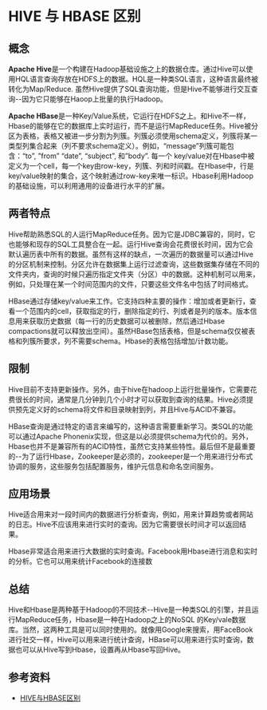 # HIVE 与 HBASE 区别

## 概念

 **Apache Hive**是一个构建在Hadoop基础设施之上的数据仓库。通过Hive可以使用HQL语言查询存放在HDFS上的数据。HQL是一种类SQL语言，这种语言最终被转化为Map/Reduce. 虽然Hive提供了SQL查询功能，但是Hive不能够进行交互查询--因为它只能够在Haoop上批量的执行Hadoop。

 **Apache HBase**是一种Key/Value系统，它运行在HDFS之上。和Hive不一样，Hbase的能够在它的数据库上实时运行，而不是运行MapReduce任务。Hive被分区为表格，表格又被进一步分割为列簇。列簇必须使用schema定义，列簇将某一类型列集合起来（列不要求schema定义）。例如，“message”列簇可能包含：“to”, ”from” “date”, “subject”, 和”body”. 每一个 key/value对在Hbase中被定义为一个cell，每一个key由row-key，列簇、列和时间戳。在Hbase中，行是key/value映射的集合，这个映射通过row-key来唯一标识。Hbase利用Hadoop的基础设施，可以利用通用的设备进行水平的扩展。

## 两者特点

Hive帮助熟悉SQL的人运行MapReduce任务。因为它是JDBC兼容的，同时，它也能够和现存的SQL工具整合在一起。运行Hive查询会花费很长时间，因为它会默认遍历表中所有的数据。虽然有这样的缺点，一次遍历的数据量可以通过Hive的分区机制来控制。分区允许在数据集上运行过滤查询，这些数据集存储在不同的文件夹内，查询的时候只遍历指定文件夹（分区）中的数据。这种机制可以用来，例如，只处理在某一个时间范围内的文件，只要这些文件名中包括了时间格式。

HBase通过存储key/value来工作。它支持四种主要的操作：增加或者更新行，查看一个范围内的cell，获取指定的行，删除指定的行、列或者是列的版本。版本信息用来获取历史数据（每一行的历史数据可以被删除，然后通过Hbase compactions就可以释放出空间）。虽然HBase包括表格，但是schema仅仅被表格和列簇所要求，列不需要schema。Hbase的表格包括增加/计数功能。

## 限制

Hive目前不支持更新操作。另外，由于hive在hadoop上运行批量操作，它需要花费很长的时间，通常是几分钟到几个小时才可以获取到查询的结果。Hive必须提供预先定义好的schema将文件和目录映射到列，并且Hive与ACID不兼容。

HBase查询是通过特定的语言来编写的，这种语言需要重新学习。类SQL的功能可以通过Apache Phonenix实现，但这是以必须提供schema为代价的。另外，Hbase也并不是兼容所有的ACID特性，虽然它支持某些特性。最后但不是最重要的--为了运行Hbase，Zookeeper是必须的，zookeeper是一个用来进行分布式协调的服务，这些服务包括配置服务，维护元信息和命名空间服务。

## 应用场景

Hive适合用来对一段时间内的数据进行分析查询，例如，用来计算趋势或者网站的日志。Hive不应该用来进行实时的查询。因为它需要很长时间才可以返回结果。

Hbase非常适合用来进行大数据的实时查询。Facebook用Hbase进行消息和实时的分析。它也可以用来统计Facebook的连接数

## 总结

Hive和Hbase是两种基于Hadoop的不同技术--Hive是一种类SQL的引擎，并且运行MapReduce任务，Hbase是一种在Hadoop之上的NoSQL 的Key/vale数据库。当然，这两种工具是可以同时使用的。就像用Google来搜索，用FaceBook进行社交一样，Hive可以用来进行统计查询，HBase可以用来进行实时查询，数据也可以从Hive写到Hbase，设置再从Hbase写回Hive。

## 参考资料

- [HIVE与HBASE区别](https://www.cnblogs.com/justinzhang/p/4273470.html)